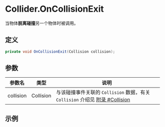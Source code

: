 # Collider.OnCollisionExit

当物体**脱离碰撞**另一个物体时被调用。


## 定义

```csharp
private void OnCollisionExit(Collision collision);
```

## 参数

| 参数名    | 类型      | 说明                                                         |
| --------- | --------- | ------------------------------------------------------------ |
| collision | Collision | 与该碰撞事件关联的 `Collision` 数据，有关 `Collision` 介绍见 [附录 #Collision](./appendix.md#collision) |

## 示例
